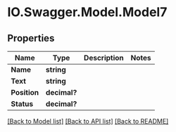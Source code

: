 # IO.Swagger.Model.Model7
## Properties

Name | Type | Description | Notes
------------ | ------------- | ------------- | -------------
**Name** | **string** |  | 
**Text** | **string** |  | 
**Position** | **decimal?** |  | 
**Status** | **decimal?** |  | 

[[Back to Model list]](../README.md#documentation-for-models) [[Back to API list]](../README.md#documentation-for-api-endpoints) [[Back to README]](../README.md)

